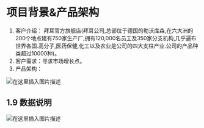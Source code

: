 # 项目背景&产品架构
1. 客户介绍： 拜耳官方旗舰店(拜耳公司,总部位于德国的勒沃库森,在六大洲的200个地点建有750家生产厂;拥有120,000名员工及350家分支机构,几乎遍布世界各国.高分子,医药保健,化工以及农业是公司的四大支柱产业.公司的产品种类超过10000种)。
2. 客户需求：寻求市场增长点。
3. 产品架构：

![在这里插入图片描述](https://img-blog.csdnimg.cn/4e31338acca548629c06e28ed7095309.png?x-oss-process=image/watermark,type_ZHJvaWRzYW5zZmFsbGJhY2s,shadow_50,text_Q1NETiBA5oql5ZGK77yM5LuK5aSp5Lmf5pyJ5aW95aW95a2m5Lmg,size_20,color_FFFFFF,t_70,g_se,x_16)
## 1.9 数据说明
![在这里插入图片描述](https://img-blog.csdnimg.cn/da90cb8dcc374b30b62f10e427a3634a.png?x-oss-process=image/watermark,type_ZHJvaWRzYW5zZmFsbGJhY2s,shadow_50,text_Q1NETiBA5oql5ZGK77yM5LuK5aSp5Lmf5pyJ5aW95aW95a2m5Lmg,size_20,color_FFFFFF,t_70,g_se,x_16)
